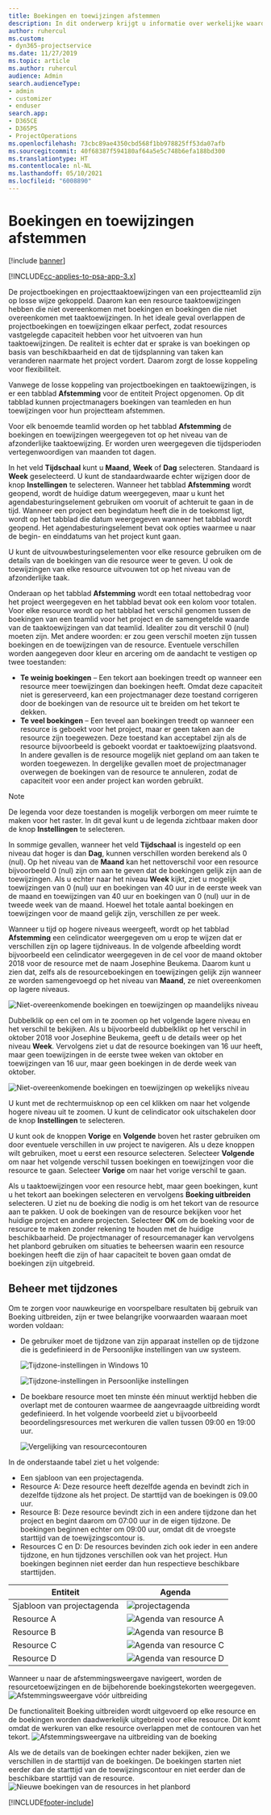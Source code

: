 ```yaml
---
title: Boekingen en toewijzingen afstemmen
description: In dit onderwerp krijgt u informatie over werkelijke waarden.
author: ruhercul
ms.custom:
- dyn365-projectservice
ms.date: 11/27/2019
ms.topic: article
ms.author: ruhercul
audience: Admin
search.audienceType:
- admin
- customizer
- enduser
search.app:
- D365CE
- D365PS
- ProjectOperations
ms.openlocfilehash: 73cbc89ae4350cbd568f1bb978825ff53da07afb
ms.sourcegitcommit: 40f68387f594180af64a5e5c748b6efa188bd300
ms.translationtype: HT
ms.contentlocale: nl-NL
ms.lasthandoff: 05/10/2021
ms.locfileid: "6008890"
---
```

# <a name="reconcile-bookings-and-assignments"></a>Boekingen en toewijzingen afstemmen

[!include [banner](../includes/psa-now-project-operations.md)]

[!INCLUDE[cc-applies-to-psa-app-3.x](../includes/cc-applies-to-psa-app-3x.md)]

De projectboekingen en projecttaaktoewijzingen van een projectteamlid zijn op losse wijze gekoppeld. Daarom kan een resource taaktoewijzingen hebben die niet overeenkomen met boekingen en boekingen die niet overeenkomen met taaktoewijzingen. In het ideale geval overlappen de projectboekingen en toewijzingen elkaar perfect, zodat resources vastgelegde capaciteit hebben voor het uitvoeren van hun taaktoewijzingen. De realiteit is echter dat er sprake is van boekingen op basis van beschikbaarheid en dat de tijdsplanning van taken kan veranderen naarmate het project vordert. Daarom zorgt de losse koppeling voor flexibiliteit.

Vanwege de losse koppeling van projectboekingen en taaktoewijzingen, is er een tabblad **Afstemming** voor de entiteit Project opgenomen. Op dit tabblad kunnen projectmanagers boekingen van teamleden en hun toewijzingen voor hun projectteam afstemmen.

Voor elk benoemde teamlid worden op het tabblad **Afstemming** de boekingen en toewijzingen weergegeven tot op het niveau van de afzonderlijke taaktoewijzing. Er worden uren weergegeven die tijdsperioden vertegenwoordigen van maanden tot dagen.

In het veld **Tijdschaal** kunt u **Maand**, **Week** of **Dag** selecteren. Standaard is **Week** geselecteerd. U kunt de standaardwaarde echter wijzigen door de knop **Instellingen** te selecteren. Wanneer het tabblad **Afstemming** wordt geopend, wordt de huidige datum weergegeven, maar u kunt het agendabesturingselement gebruiken om vooruit of achteruit te gaan in de tijd. Wanneer een project een begindatum heeft die in de toekomst ligt, wordt op het tabblad die datum weergegeven wanneer het tabblad wordt geopend. Het agendabesturingselement bevat ook opties waarmee u naar de begin- en einddatums van het project kunt gaan.

U kunt de uitvouwbesturingselementen voor elke resource gebruiken om de details van de boekingen van die resource weer te geven. U ook de toewijzingen van elke resource uitvouwen tot op het niveau van de afzonderlijke taak.

Onderaan op het tabblad **Afstemming** wordt een totaal nettobedrag voor het project weergegeven en het tabblad bevat ook een kolom voor totalen. Voor elke resource wordt op het tabblad het verschil genomen tussen de boekingen van een teamlid voor het project en de samengetelde waarde van de taaktoewijzingen van dat teamlid. Idealiter zou dit verschil 0 (nul) moeten zijn. Met andere woorden: er zou geen verschil moeten zijn tussen boekingen en de toewijzingen van de resource. Eventuele verschillen worden aangegeven door kleur en arcering om de aandacht te vestigen op twee toestanden:

- **Te weinig boekingen** – Een tekort aan boekingen treedt op wanneer een resource meer toewijzingen dan boekingen heeft. Omdat deze capaciteit niet is gereserveerd, kan een projectmanager deze toestand corrigeren door de boekingen van de resource uit te breiden om het tekort te dekken.
- **Te veel boekingen** – Een teveel aan boekingen treedt op wanneer een resource is geboekt voor het project, maar er geen taken aan de resource zijn toegewezen. Deze toestand kan acceptabel zijn als de resource bijvoorbeeld is geboekt voordat er taaktoewijzing plaatsvond. In andere gevallen is de resource mogelijk niet gepland om aan taken te worden toegewezen. In dergelijke gevallen moet de projectmanager overwegen de boekingen van de resource te annuleren, zodat de capaciteit voor een ander project kan worden gebruikt.

> [!NOTE]
> De legenda voor deze toestanden is mogelijk verborgen om meer ruimte te maken voor het raster. In dit geval kunt u de legenda zichtbaar maken door de knop **Instellingen** te selecteren.

In sommige gevallen, wanneer het veld **Tijdschaal** is ingesteld op een niveau dat hoger is dan **Dag**, kunnen verschillen worden berekend als 0 (nul). Op het niveau van de **Maand** kan het nettoverschil voor een resource bijvoorbeeld 0 (nul) zijn om aan te geven dat de boekingen gelijk zijn aan de toewijzingen. Als u echter naar het niveau **Week** kijkt, ziet u mogelijk toewijzingen van 0 (nul) uur en boekingen van 40 uur in de eerste week van de maand en toewijzingen van 40 uur en boekingen van 0 (nul) uur in de tweede week van de maand. Hoewel het totale aantal boekingen en toewijzingen voor de maand gelijk zijn, verschillen ze per week.

Wanneer u tijd op hogere niveaus weergeeft, wordt op het tabblad **Afstemming** een celindicator weergegeven om u erop te wijzen dat er verschillen zijn op lagere tijdniveaus. In de volgende afbeelding wordt bijvoorbeeld een celindicator weergegeven in de cel voor de maand oktober 2018 voor de resource met de naam Josephine Beukema. Daarom kunt u zien dat, zelfs als de resourceboekingen en toewijzingen gelijk zijn wanneer ze worden samengevoegd op het niveau van **Maand**, ze niet overeenkomen op lagere niveaus.

![Niet-overeenkomende boekingen en toewijzingen op maandelijks niveau](media/reconcile-assignments-01.JPG)

Dubbelklik op een cel om in te zoomen op het volgende lagere niveau en het verschil te bekijken. Als u bijvoorbeeld dubbelklikt op het verschil in oktober 2018 voor Josephine Beukema, geeft u de details weer op het niveau **Week**. Vervolgens ziet u dat de resource boekingen van 16 uur heeft, maar geen toewijzingen in de eerste twee weken van oktober en toewijzingen van 16 uur, maar geen boekingen in de derde week van oktober.

![Niet-overeenkomende boekingen en toewijzingen op wekelijks niveau](media/reconcile-assignments-02.JPG)

U kunt met de rechtermuisknop op een cel klikken om naar het volgende hogere niveau uit te zoomen. U kunt de celindicator ook uitschakelen door de knop **Instellingen** te selecteren. 

U kunt ook de knoppen **Vorige** en **Volgende** boven het raster gebruiken om door eventuele verschillen in uw project te navigeren. Als u deze knoppen wilt gebruiken, moet u eerst een resource selecteren. Selecteer **Volgende** om naar het volgende verschil tussen boekingen en toewijzingen voor die resource te gaan. Selecteer **Vorige** om naar het vorige verschil te gaan.

Als u taaktoewijzingen voor een resource hebt, maar geen boekingen, kunt u het tekort aan boekingen selecteren en vervolgens **Boeking uitbreiden** selecteren. U ziet nu de boeking die nodig is om het tekort van de resource aan te pakken. U ook de boekingen van de resource bekijken voor het huidige project en andere projecten. Selecteer **OK** om de boeking voor de resource te maken zonder rekening te houden met de huidige beschikbaarheid. De projectmanager of resourcemanager kan vervolgens het planbord gebruiken om situaties te beheersen waarin een resource boekingen heeft die zijn of haar capaciteit te boven gaan omdat de boekingen zijn uitgebreid.

## <a name="managing-with-time-zones"></a>Beheer met tijdzones
Om te zorgen voor nauwkeurige en voorspelbare resultaten bij gebruik van Boeking uitbreiden, zijn er twee belangrijke voorwaarden waaraan moet worden voldaan:  

- De gebruiker moet de tijdzone van zijn apparaat instellen op de tijdzone die is gedefinieerd in de Persoonlijke instellingen van uw systeem.
 
  ![Tijdzone-instellingen in Windows 10](media/reconcile-assignments-03.png)

  ![Tijdzone-instellingen in Persoonlijke instellingen](media/reconcile-assignments-04.png)
 
- De boekbare resource moet ten minste één minuut werktijd hebben die overlapt met de contouren waarmee de aangevraagde uitbreiding wordt gedefinieerd. In het volgende voorbeeld ziet u bijvoorbeeld beoordelingsresources met werkuren die vallen tussen 09:00 en 19:00 uur. 

  ![Vergelijking van resourcecontouren](media/reconcile-assignments-05.png)

In de onderstaande tabel ziet u het volgende:

- Een sjabloon van een projectagenda.
- Resource A: Deze resource heeft dezelfde agenda en bevindt zich in dezelfde tijdzone als het project. De starttijd van de boekingen is 09.00 uur.
- Resource B: Deze resource bevindt zich in een andere tijdzone dan het project en begint daarom om 07:00 uur in de eigen tijdzone. De boekingen beginnen echter om 09:00 uur, omdat dit de vroegste starttijd van de toewijzingscontour is.
- Resources C en D: De resources bevinden zich ook ieder in een andere tijdzone, en hun tijdzones verschillen ook van het project. Hun boekingen beginnen niet eerder dan hun respectieve beschikbare starttijden.

|Entiteit  |Agenda  |
|-|-|
|Sjabloon van projectagenda   | ![projectagenda](media/reconcile-assignments-06.png) |
|Resource A  | ![Agenda van resource A](media/reconcile-assignments-06.png) |
|Resource B  |  ![Agenda van resource B](media/reconcile-assignments-07.png) |
|Resource C  |  ![Agenda van resource C](media/reconcile-assignments-08.png) |
|Resource D  | ![Agenda van resource D](media/reconcile-assignments-09.png)  |
 
Wanneer u naar de afstemmingsweergave navigeert, worden de resourcetoewijzingen en de bijbehorende boekingstekorten weergegeven.
 ![Afstemmingsweergave vóór uitbreiding](media/reconcile-assignments-10.png)

De functionaliteit Boeking uitbreiden wordt uitgevoerd op elke resource en de boekingen worden daadwerkelijk uitgebreid voor elke resource. Dit komt omdat de werkuren van elke resource overlappen met de contouren van het tekort.
 ![Afstemmingsweergave na uitbreiding van de boeking](media/reconcile-assignments-11.png) 

Als we de details van de boekingen echter nader bekijken, zien we verschillen in de starttijd van de boekingen. De boekingen starten niet eerder dan de starttijd van de toewijzingscontour en niet eerder dan de beschikbare starttijd van de resource.
 ![Nieuwe boekingen van de resources in het planbord](media/reconcile-assignments-12.png)


[!INCLUDE[footer-include](../includes/footer-banner.md)]